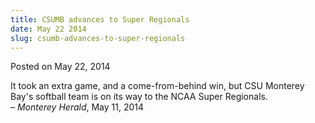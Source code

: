 ```yaml
---
title: CSUMB advances to Super Regionals
date: May 22 2014
slug: csumb-advances-to-super-regionals
---
```


 



<span class="date">Posted on May 22, 2014    </span>
<p>It took an extra game, and a come-from-behind win, but CSU
Monterey Bay&apos;s softball team is on its way to the NCAA Super
Regionals.<br>
&#x2013; <em>Monterey Herald</em>, May 11, 2014</br></p>





```

